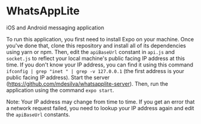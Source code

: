 # WhatsAppLite
iOS and Android messaging application 

To run this application, you first need to install Expo on your machine. Once you've done that, clone this repository and install all of its dependencies using yarn or npm. Then, edit the `apiBaseUrl` constant in `api.js` and `socket.js` to reflect your local machine's public facing IP address at this time. If you don't know your IP address, you can find it using this command `ifconfig | grep "inet " | grep -v 127.0.0.1` (the first address is your public facing IP address). Start the server (https://github.com/mdesilva/whatsapplite-server). Then, run the application using the command `expo start`. 

Note: Your IP address may change from time to time. If you get an error that a network request failed, you need to lookup your IP address again and edit the `apiBaseUrl` constants. 
